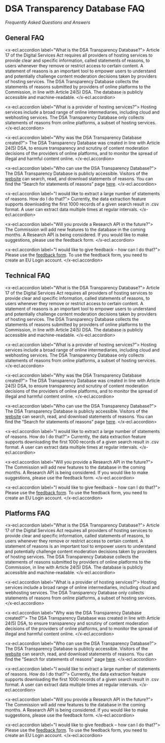 # DSA Transparency Database FAQ

_Frequently Asked Questions and Answers_

## General FAQ

<x-ecl.accordion label="What is the DSA Transparency Database?">
Article 17 of the Digital Services Act requires all providers of hosting services to provide clear and specific 
information, called statements of reasons, to users whenever they remove or restrict access to certain content. A 
statement of reasons is an important tool to empower users to understand and potentially challenge content 
moderation decisions taken by providers of hosting services. The DSA Transparency Database collects the statements 
of reasons submitted by providers of online platforms to the Commission, in line with Article 24(5) DSA. The 
database is publicly accessible and machine-readable.
</x-ecl.accordion>

<x-ecl.accordion label="What is a provider of hosting services?">
Hosting services include a broad range of online intermediaries, including cloud and webhosting services. The DSA 
Transparency Database only collects statements of reasons from online platforms, a subset of hosting services.
</x-ecl.accordion>

<x-ecl.accordion label="Why was the DSA Transparency Database created?">
The DSA Transparency Database was created in line with Article 24(5) DSA, to ensure transparency and scrutiny of 
content moderation decisions of the providers of online platforms, and to monitor the spread of illegal and harmful 
content online.
</x-ecl.accordion>

<x-ecl.accordion label="Who can use the DSA Transparency Database?">
The DSA Transparency Database is publicly accessible. Visitors of the <a href="{{route('home')}}">website</a> 
can search, read, and download statements of reasons. You can find the “Search for statements of reasons” 
page <a href="{{route('statement.index')}}">here</a>.
</x-ecl.accordion>

<x-ecl.accordion label="I would like to extract a large number of statements of reasons. How do I do that?">
Currently, the data extraction feature supports downloading the first 1000 records of a given search result 
in .csv format. A user can extract data multiple times at regular intervals.
</x-ecl.accordion>

<x-ecl.accordion label="Will you provide a Research API in the future?">
The Commission will add new features to the database in the coming months. A Research API is being considered. If 
you would like to make suggestions, please use the feedback form.
</x-ecl.accordion>

<x-ecl.accordion label="I would like to give feedback – how can I do that?">
Please use the <a href="{{route('feedback.index')}}">feedback form</a>. To use the feedback form, you need to 
create an EU Login account.
</x-ecl.accordion>

<h2 class="ecl-u-type-heading-2">Technical FAQ</h2>

<x-ecl.accordion label="What is the DSA Transparency Database?">
Article 17 of the Digital Services Act requires all providers of hosting services to provide clear and specific
information, called statements of reasons, to users whenever they remove or restrict access to certain content. A
statement of reasons is an important tool to empower users to understand and potentially challenge content
moderation decisions taken by providers of hosting services. The DSA Transparency Database collects the statements
of reasons submitted by providers of online platforms to the Commission, in line with Article 24(5) DSA. The
database is publicly accessible and machine-readable.
</x-ecl.accordion>

<x-ecl.accordion label="What is a provider of hosting services?">
Hosting services include a broad range of online intermediaries, including cloud and webhosting services. The DSA
Transparency Database only collects statements of reasons from online platforms, a subset of hosting services.
</x-ecl.accordion>

<x-ecl.accordion label="Why was the DSA Transparency Database created?">
The DSA Transparency Database was created in line with Article 24(5) DSA, to ensure transparency and scrutiny of
content moderation decisions of the providers of online platforms, and to monitor the spread of illegal and harmful
content online.
</x-ecl.accordion>

<x-ecl.accordion label="Who can use the DSA Transparency Database?">
The DSA Transparency Database is publicly accessible. Visitors of the <a href="{{route('home')}}">website</a>
can search, read, and download statements of reasons. You can find the “Search for statements of reasons”
page <a href="{{route('statement.index')}}">here</a>.
</x-ecl.accordion>

<x-ecl.accordion label="I would like to extract a large number of statements of reasons. How do I do that?">
Currently, the data extraction feature supports downloading the first 1000 records of a given search result
in .csv format. A user can extract data multiple times at regular intervals.
</x-ecl.accordion>

<x-ecl.accordion label="Will you provide a Research API in the future?">
The Commission will add new features to the database in the coming months. A Research API is being considered. If
you would like to make suggestions, please use the feedback form.
</x-ecl.accordion>

<x-ecl.accordion label="I would like to give feedback – how can I do that?">
Please use the <a href="{{route('feedback.index')}}">feedback form</a>. To use the feedback form, you need to
create an EU Login account.
</x-ecl.accordion>

<h2 class="ecl-u-type-heading-2">Platforms FAQ</h2>

<x-ecl.accordion label="What is the DSA Transparency Database?">
Article 17 of the Digital Services Act requires all providers of hosting services to provide clear and specific
information, called statements of reasons, to users whenever they remove or restrict access to certain content. A
statement of reasons is an important tool to empower users to understand and potentially challenge content
moderation decisions taken by providers of hosting services. The DSA Transparency Database collects the statements
of reasons submitted by providers of online platforms to the Commission, in line with Article 24(5) DSA. The
database is publicly accessible and machine-readable.
</x-ecl.accordion>

<x-ecl.accordion label="What is a provider of hosting services?">
Hosting services include a broad range of online intermediaries, including cloud and webhosting services. The DSA
Transparency Database only collects statements of reasons from online platforms, a subset of hosting services.
</x-ecl.accordion>

<x-ecl.accordion label="Why was the DSA Transparency Database created?">
The DSA Transparency Database was created in line with Article 24(5) DSA, to ensure transparency and scrutiny of
content moderation decisions of the providers of online platforms, and to monitor the spread of illegal and harmful
content online.
</x-ecl.accordion>

<x-ecl.accordion label="Who can use the DSA Transparency Database?">
The DSA Transparency Database is publicly accessible. Visitors of the <a href="{{route('home')}}">website</a>
can search, read, and download statements of reasons. You can find the “Search for statements of reasons”
page <a href="{{route('statement.index')}}">here</a>.
</x-ecl.accordion>

<x-ecl.accordion label="I would like to extract a large number of statements of reasons. How do I do that?">
Currently, the data extraction feature supports downloading the first 1000 records of a given search result
in .csv format. A user can extract data multiple times at regular intervals.
</x-ecl.accordion>

<x-ecl.accordion label="Will you provide a Research API in the future?">
The Commission will add new features to the database in the coming months. A Research API is being considered. If
you would like to make suggestions, please use the feedback form.
</x-ecl.accordion>

<x-ecl.accordion label="I would like to give feedback – how can I do that?">
Please use the <a href="{{route('feedback.index')}}">feedback form</a>. To use the feedback form, you need to
create an EU Login account.
</x-ecl.accordion>

